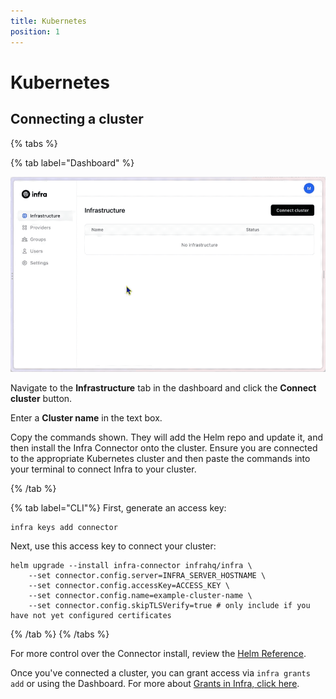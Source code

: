 ```yaml
---
title: Kubernetes
position: 1
---
```


# Kubernetes

## Connecting a cluster

{% tabs %}

{% tab label="Dashboard" %}

![Connect to a cluster](../../images/connectcluster.gif)

Navigate to the **Infrastructure** tab in the dashboard and click the **Connect cluster** button.

Enter a **Cluster name** in the text box.

Copy the commands shown. They will add the Helm repo and update it, and then install the Infra Connector onto the cluster. Ensure you are connected to the appropriate Kubernetes cluster and then paste the commands into your terminal to connect Infra to your cluster.

{% /tab %}

{% tab label="CLI"%}
First, generate an access key:

```
infra keys add connector
```

Next, use this access key to connect your cluster:

```
helm upgrade --install infra-connector infrahq/infra \
    --set connector.config.server=INFRA_SERVER_HOSTNAME \
    --set connector.config.accessKey=ACCESS_KEY \
    --set connector.config.name=example-cluster-name \
    --set connector.config.skipTLSVerify=true # only include if you have not yet configured certificates
```

{% /tab %}
{% /tabs %}

For more control over the Connector install, review the [Helm Reference](../../reference/helm.md).

Once you've connected a cluster, you can grant access via `infra grants add` or using the Dashboard. For more about [Grants in Infra, click here](../grants.md).
